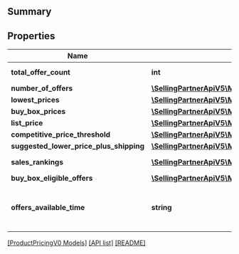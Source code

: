 ## Summary

## Properties

Name | Type | Description | Notes
------------ | ------------- | ------------- | -------------
**total_offer_count** | **int** | The number of unique offers contained in NumberOfOffers. |
**number_of_offers** | [**\SellingPartnerApiV5\Model\ProductPricingV0\OfferCountType[]**](OfferCountType.md) |  | [optional]
**lowest_prices** | [**\SellingPartnerApiV5\Model\ProductPricingV0\LowestPriceType[]**](LowestPriceType.md) |  | [optional]
**buy_box_prices** | [**\SellingPartnerApiV5\Model\ProductPricingV0\BuyBoxPriceType[]**](BuyBoxPriceType.md) |  | [optional]
**list_price** | [**\SellingPartnerApiV5\Model\ProductPricingV0\MoneyType**](MoneyType.md) |  | [optional]
**competitive_price_threshold** | [**\SellingPartnerApiV5\Model\ProductPricingV0\MoneyType**](MoneyType.md) |  | [optional]
**suggested_lower_price_plus_shipping** | [**\SellingPartnerApiV5\Model\ProductPricingV0\MoneyType**](MoneyType.md) |  | [optional]
**sales_rankings** | [**\SellingPartnerApiV5\Model\ProductPricingV0\SalesRankType[]**](SalesRankType.md) | A list of sales rank information for the item, by category. | [optional]
**buy_box_eligible_offers** | [**\SellingPartnerApiV5\Model\ProductPricingV0\OfferCountType[]**](OfferCountType.md) |  | [optional]
**offers_available_time** | **string** | When the status is ActiveButTooSoonForProcessing, this is the time when the offers will be available for processing. Must be in ISO 8601 format. | [optional]

[[ProductPricingV0 Models]](../) [[API list]](../../Api) [[README]](../../../README.md)
